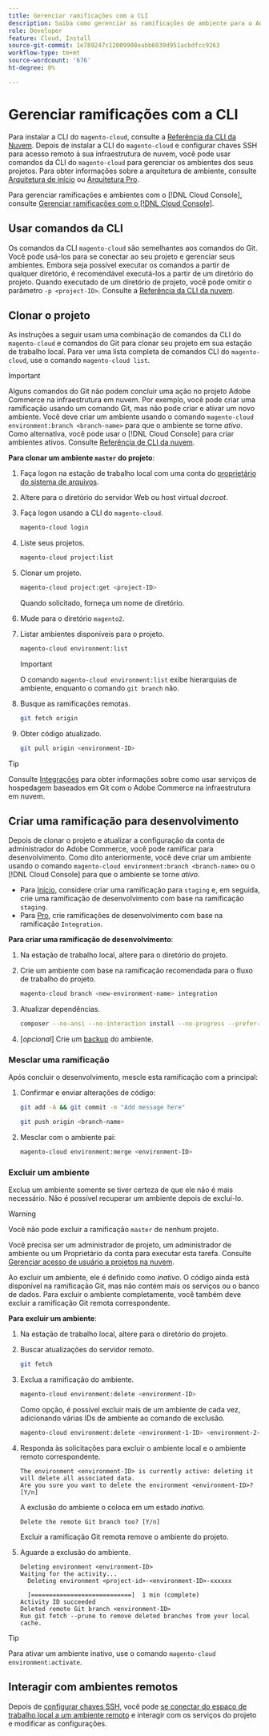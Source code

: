 ```yaml
---
title: Gerenciar ramificações com a CLI
description: Saiba como gerenciar as ramificações de ambiente para o Adobe Commerce na infraestrutura em nuvem usando a CLI da nuvem.
role: Developer
feature: Cloud, Install
source-git-commit: 1e789247c12009908eabb6039d951acbdfcc9263
workflow-type: tm+mt
source-wordcount: '676'
ht-degree: 0%

---
```


# Gerenciar ramificações com a CLI

Para instalar a CLI do `magento-cloud`, consulte a [Referência da CLI da Nuvem](../dev-tools/cloud-cli-overview.md). Depois de instalar a CLI do `magento-cloud` e configurar chaves SSH para acesso remoto à sua infraestrutura de nuvem, você pode usar comandos da CLI do `magento-cloud` para gerenciar os ambientes dos seus projetos. Para obter informações sobre a arquitetura de ambiente, consulte [Arquitetura de início](../architecture/starter-architecture.md) ou [Arquitetura Pro](../architecture/pro-architecture.md).

Para gerenciar ramificações e ambientes com o [!DNL Cloud Console], consulte [Gerenciar ramificações com o [!DNL Cloud Console]](../project/console-branches.md).

## Usar comandos da CLI

Os comandos da CLI `magento-cloud` são semelhantes aos comandos do Git. Você pode usá-los para se conectar ao seu projeto e gerenciar seus ambientes. Embora seja possível executar os comandos a partir de qualquer diretório, é recomendável executá-los a partir de um diretório do projeto. Quando executado de um diretório de projeto, você pode omitir o parâmetro `-p <project-ID>`. Consulte a [Referência da CLI da nuvem](../dev-tools/cloud-cli-overview.md).

## Clonar o projeto

As instruções a seguir usam uma combinação de comandos da CLI do `magento-cloud` e comandos do Git para clonar seu projeto em sua estação de trabalho local. Para ver uma lista completa de comandos CLI do `magento-cloud`, use o comando `magento-cloud list`.

>[!IMPORTANT]
>
>Alguns comandos do Git não podem concluir uma ação no projeto Adobe Commerce na infraestrutura em nuvem. Por exemplo, você pode criar uma ramificação usando um comando Git, mas não pode criar e ativar um novo ambiente. Você deve criar um ambiente usando o comando `magento-cloud environment:branch <branch-name>` para que o ambiente se torne _ativo_. Como alternativa, você pode usar o [!DNL Cloud Console] para criar ambientes ativos. Consulte [Referência de CLI da nuvem](../dev-tools/cloud-cli-overview.md#git-commands).

**Para clonar um ambiente `master` do projeto**:

1. Faça logon na estação de trabalho local com uma conta do [proprietário do sistema de arquivos](https://experienceleague.adobe.com/docs/commerce-operations/installation-guide/prerequisites/file-system/configure-permissions.html?lang=pt-BR).

1. Altere para o diretório do servidor Web ou host virtual _docroot_.

1. Faça logon usando a CLI do `magento-cloud`.

   ```bash
   magento-cloud login
   ```

1. Liste seus projetos.

   ```bash
   magento-cloud project:list
   ```

1. Clonar um projeto.

   ```bash
   magento-cloud project:get <project-ID>
   ```

   Quando solicitado, forneça um nome de diretório.

1. Mude para o diretório `magento2`.

1. Listar ambientes disponíveis para o projeto.

   ```bash
   magento-cloud environment:list
   ```

   >[!IMPORTANT]
   >
   >O comando `magento-cloud environment:list` exibe hierarquias de ambiente, enquanto o comando `git branch` não.

1. Busque as ramificações remotas.

   ```bash
   git fetch origin
   ```

1. Obter código atualizado.

   ```bash
   git pull origin <environment-ID>
   ```

>[!TIP]
>
>Consulte [Integrações](../integrations/overview.md) para obter informações sobre como usar serviços de hospedagem baseados em Git com o Adobe Commerce na infraestrutura em nuvem.

## Criar uma ramificação para desenvolvimento

Depois de clonar o projeto e atualizar a configuração da conta de administrador do Adobe Commerce, você pode ramificar para desenvolvimento. Como dito anteriormente, você deve criar um ambiente usando o comando `magento-cloud environment:branch <branch-name>` ou o [!DNL Cloud Console] para que o ambiente se torne _ativo_.

- Para [Início](../architecture/starter-develop-deploy-workflow.md#clone-and-branch), considere criar uma ramificação para `staging` e, em seguida, crie uma ramificação de desenvolvimento com base na ramificação `staging`.
- Para [Pro](../architecture/pro-develop-deploy-workflow.md#development-workflow), crie ramificações de desenvolvimento com base na ramificação `Integration`.

**Para criar uma ramificação de desenvolvimento**:

1. Na estação de trabalho local, altere para o diretório do projeto.

1. Crie um ambiente com base na ramificação recomendada para o fluxo de trabalho do projeto.

   ```bash
   magento-cloud branch <new-environment-name> integration
   ```

1. Atualizar dependências.

   ```bash
   composer --no-ansi --no-interaction install --no-progress --prefer-dist --optimize-autoloader
   ```

1. [_opcional_] Crie um [backup](../storage/snapshots.md) do ambiente.

### Mesclar uma ramificação

Após concluir o desenvolvimento, mescle esta ramificação com a principal:

1. Confirmar e enviar alterações de código:

   ```bash
   git add -A && git commit -m "Add message here"
   ```

   ```bash
   git push origin <branch-name>
   ```

1. Mesclar com o ambiente pai:

   ```bash
   magento-cloud environment:merge <environment-ID>
   ```

### Excluir um ambiente

Exclua um ambiente somente se tiver certeza de que ele não é mais necessário. Não é possível recuperar um ambiente depois de excluí-lo.

>[!WARNING]
>
>Você não pode excluir a ramificação `master` de nenhum projeto.

Você precisa ser um administrador de projeto, um administrador de ambiente ou um Proprietário da conta para executar esta tarefa. Consulte [Gerenciar acesso de usuário a projetos na nuvem](../project/user-access.md).

Ao excluir um ambiente, ele é definido como _inativo_. O código ainda está disponível na ramificação Git, mas não contém mais os serviços ou o banco de dados. Para excluir o ambiente completamente, você também deve excluir a ramificação Git remota correspondente.

**Para excluir um ambiente**:

1. Na estação de trabalho local, altere para o diretório do projeto.

1. Buscar atualizações do servidor remoto.

   ```bash
   git fetch
   ```

1. Exclua a ramificação do ambiente.

   ```bash
   magento-cloud environment:delete <environment-ID>
   ```

   Como opção, é possível excluir mais de um ambiente de cada vez, adicionando várias IDs de ambiente ao comando de exclusão.

   ```bash
   magento-cloud environment:delete <environment-1-ID> <environment-2-ID>
   ```

1. Responda às solicitações para excluir o ambiente local e o ambiente remoto correspondente.

   ```
   The environment <environment-ID> is currently active: deleting it will delete all associated data.
   Are you sure you want to delete the environment <environment-ID>? [Y/n]
   ```

   A exclusão do ambiente o coloca em um estado _inativo_.

   ```
   Delete the remote Git branch too? [Y/n]
   ```

   Excluir a ramificação Git remota remove o ambiente do projeto.

1. Aguarde a exclusão do ambiente.

   ```
   Deleting environment <environment-ID>
   Waiting for the activity...
     Deleting environment <project-id>-<environment-ID>-xxxxxx
   
     [============================]  1 min (complete)
   Activity ID succeeded
   Deleted remote Git branch <environment-ID>
   Run git fetch --prune to remove deleted branches from your local cache.
   ```

>[!TIP]
>
>Para ativar um ambiente inativo, use o comando `magento-cloud environment:activate`.

## Interagir com ambientes remotos

Depois de [configurar chaves SSH](../development/secure-connections.md), você pode [se conectar do espaço de trabalho local a um ambiente remoto](../development/secure-connections.md#connect-to-a-remote-environment) e interagir com os serviços do projeto e modificar as configurações.
